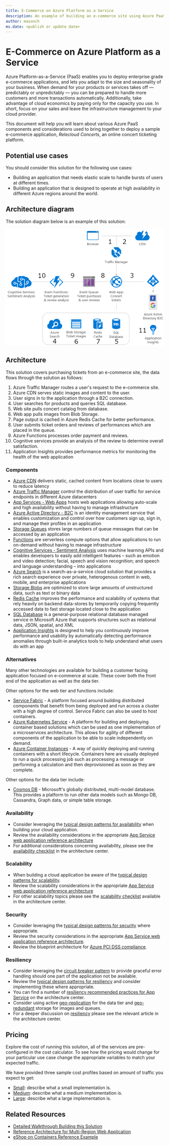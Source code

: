 ```yaml
---
title: E-Commerce on Azure Platform as a Service
description: An example of building an e-commerce site using Azure PaaS components
author: masonch
ms.date: <publish or update date>
---
```

# E-Commerce on Azure Platform as a Service

Azure Platform-as-a-Service (PaaS) enables you to deploy enterprise grade e-commerce applications, and lets you adapt to the size and seasonality of your business. When demand for your products or services takes off — predictably or unpredictably — you can be prepared to handle more customers and more transactions automatically. Additionally, take advantage of cloud economics by paying only for the capacity you use. In short, focus on your sales and leave the infrastructure management to your cloud provider.

This document will help you will learn about various Azure PaaS components and considerations used to bring together to deploy a sample e-commerce application, *Relecloud Concerts*, an online concert ticketing platform.

## Potential use cases

You should consider this solution for the following use cases:

* Building an application that needs elastic scale to handle bursts of users at different times.
* Building an application that is designed to operate at high availability in different Azure regions around the world.

## Architecture diagram

The solution diagram below is an example of this solution:

![Sample solution architecture for an e-commerce application][architecture-diagram]

## Architecture

This solution covers purchasing tickets from an e-commerce site, the data flows through the solution as follows:

1. Azure Traffic Manager routes a user's request to the e-commerce site.
2. Azure CDN serves static images and content to the user.
3. User signs in to the application through a B2C connection.
4. User searches for products and queries SQL database.
5. Web site pulls concert catalog from database. 
6. Web app pulls images from Blob Storage. 
7. Page output is cached in Azure Redis Cache for better performance.
8. User submits ticket orders and reviews of performances which are placed in the queue.
9. Azure Functions processes order payment and reviews.
10. Cognitive services provide an analysis of the review to determine overall satisfaction.
11. Application Insights provides performance metrics for monitoring the health of the web application

### Components

* [Azure CDN][docs-cdn] delivers static, cached content from locations close to users to reduce latency
* [Azure Traffic Manager][docs-traffic-manager] control the distribution of user traffic for service endpoints in different Azure datacenters
* [App Services - Web Apps][docs-webapps] hosts web applications allowing auto-scale and high availability without having to manage infrastructure
* [Azure Active Directory - B2C][docs-b2c] is an identity management service that enables customization and control over how customers sign up, sign in, and manage their profiles in an application
* [Storage Queues][docs-storage-queues] stores large numbers of queue messages that can be accessed by an application
* [Functions][docs-functions] are serverless compute options that allow applications to run on-demand without having to manage infrastructure
* [Cognitive Services - Sentiment Analysis][docs-sentiment-analysis] uses machine learning APIs and enables developers to easily add intelligent features – such as emotion and video detection; facial, speech and vision recognition; and speech and language understanding – into applications
* [Azure Search][docs-search] is a search-as-a-service cloud solution that provides a rich search experience over private, heterogenous content in web, mobile, and enterprise applications
* [Storage Blobs][docs-storage-blobs] are optimized to store large amounts of unstructured data, such as text or binary data
* [Redis Cache][docs-redis-cache] improves the performance and scalability of systems that rely heavily on backend data-stores by temporarily copying frequently accessed data to fast storage located close to the application
* [SQL Database][docs-sql-database] is a general-purpose relational database managed service in Microsoft Azure that supports structures such as relational data, JSON, spatial, and XML
* [Application Insights][docs-application-insights] is designed to help you continuously improve performance and usability by automatically detecting performance anomalies through built-in analytics tools to help understand what users do with an app 

### Alternatives

Many other technologies are available for building a customer facing application focused on e-commerce at scale. These cover both the front end of the application as well as the data tier.

Other options for the web tier and functions include:

* [Service Fabric][docs-service-fabric] - A platform focused around building distributed components that benefit from being deployed and run across a cluster with a high degree of control. Service Fabric can also be used to host containers.
* [Azure Kubernetes Service][docs-kubernetes-service] - A platform for building and deploying container based solutions which can be used as one implementation of a microservices architecture. This allows for agility of different components of the application to be able to scale independently on demand.
* [Azure Container Instances][docs-container-instances] - A way of quickly deploying and running containers with a short lifecycle. Containers here are usually deployed to run a quick processing job such as processing a message or performing a calculation and then deprovisioned as soon as they are complete.

Other options for the data tier include:

* [Cosmos DB][docs-cosmosdb] - Microsoft's globally distributed, multi-model database. This provides a platform to run other data models such as Mongo DB, Cassandra, Graph data, or simple table storage.

### Availability

* Consider leveraging the [typical design patterns for availability][design-patterns-availability] when building your cloud application.
* Review the availability considerations in the appropriate [App Service web application reference architecture][app-service-reference-architecture]
* For additional considerations concerning availability, please see the [availability checklist][availability] in the architecture center.

### Scalability

* When building a cloud application be aware of the [typical design patterns for scalability][design-patterns-scalability].
* Review the scalability considerations in the appropriate [App Service web application reference architecture][app-service-reference-architecture]
* For other scalability topics please see the [scalability checklist][scalability] available in the architecture center.

### Security

* Consider leveraging the [typical design patterns for security][design-patterns-security] where appropriate.
* Review the security considerations in the appropriate [App Service web application reference architecture][app-service-reference-architecture].
* Review the blueprint architecture for [Azure PCI DSS compliance][pci-dss-blueprint].

### Resiliency

* Consider leveraging the [circuit breaker pattern][circuit-breaker] to provide graceful error handling should one part of the application not be available.
* Review the [typical design patterns for resiliency][design-patterns-resiliency] and consider implementing these where appropriate.
* You can find a number of [resiliency recommended practices for App Service][resiliency-app-service] on the architecture center.
* Consider using active [geo-replication][sql-geo-replication] for the data tier and [geo-redundant][storage-geo-redudancy] storage for images and queues.
* For a deeper discussion on [resiliency][resiliency] please see the relevant article in the architecture center.

## Pricing

Explore the cost of running this solution, all of the services are pre-configured in the cost calculator. To see how the pricing would change for your particular use case change the appropriate variables to match your expected traffic.

We have provided three sample cost profiles based on amount of traffic you expect to get:

* [Small][small-pricing]: describe what a small implementation is.
* [Medium][medium-pricing]: describe what a medium implementation is.
* [Large][large-pricing]: describe what a large implementation is.

## Related Resources

* [Detailed Walkthrough Building this Solution][end-to-end-walkthrough]
* [Reference Architecture for Multi-Region Web Application][multi-region-web-app]
* [eShop on Containers Reference Example][microservices-ecommerce]

<!-- links -->
[small-pricing]: https://azure.com/e/
[medium-pricing]: https://azure.com/e/
[large-pricing]: https://azure.com/e/
[app-service-reference-architecture]: https://docs.microsoft.com/en-us/azure/architecture/reference-architectures/app-service-web-app/
[architecture-diagram]: ./media/architecture-diagram-ecommerce-solution.png
[availability]: https://docs.microsoft.com/en-us/azure/architecture/checklist/availability
[circuit-breaker]: https://docs.microsoft.com/en-us/azure/architecture/patterns/circuit-breaker
[design-patterns-availability]: https://docs.microsoft.com/en-us/azure/architecture/patterns/category/availability
[design-patterns-resiliency]: https://docs.microsoft.com/en-us/azure/architecture/patterns/category/resiliency
[design-patterns-scalability]: https://docs.microsoft.com/en-us/azure/architecture/patterns/category/performance-scalability
[design-patterns-security]: https://docs.microsoft.com/en-us/azure/architecture/patterns/category/security
[docs-application-insights]: https://docs.microsoft.com/en-us/azure/application-insights/app-insights-overview
[docs-b2c]: https://docs.microsoft.com/en-us/azure/active-directory-b2c/active-directory-b2c-overview
[docs-cdn]: https://docs.microsoft.com/en-us/azure/cdn/cdn-overview
[docs-container-instances]: https://docs.microsoft.com/en-us/azure/container-instances/
[docs-kubernetes-service]: https://docs.microsoft.com/en-us/azure/aks/
[docs-cosmosdb]: https://docs.microsoft.com/en-us/azure/cosmos-db/
[docs-functions]: https://docs.microsoft.com/en-us/azure/azure-functions/functions-overview
[docs-redis-cache]: https://docs.microsoft.com/en-us/azure/redis-cache/cache-overview
[docs-search]: https://docs.microsoft.com/en-us/azure/search/search-what-is-azure-search
[docs-service-fabric]: https://docs.microsoft.com/en-us/azure/service-fabric/
[docs-sentiment-analysis]: https://docs.microsoft.com/en-us/azure/cognitive-services/welcome
[docs-sql-database]: https://docs.microsoft.com/en-us/azure/sql-database/sql-database-technical-overview
[docs-storage-blobs]: https://docs.microsoft.com/en-us/azure/storage/blobs/storage-blobs-introduction
[docs-storage-queues]: https://docs.microsoft.com/en-us/azure/storage/queues/storage-queues-introduction
[docs-traffic-manager]: https://docs.microsoft.com/en-us/azure/traffic-manager/traffic-manager-overview
[docs-webapps]: https://docs.microsoft.com/en-us/azure/app-service/app-service-web-overview
[end-to-end-walkthrough]: https://github.com/Azure/fta-customerfacingapps/tree/master/ecommerce/articles
[microservices-ecommerce]: https://github.com/dotnet-architecture/eShopOnContainers
[multi-region-web-app]: https://docs.microsoft.com/en-us/azure/architecture/reference-architectures/app-service-web-app/multi-region
[pci-dss-blueprint]: https://docs.microsoft.com/en-us/azure/security/blueprints/payment-processing-blueprint
[resiliency-app-service]: https://docs.microsoft.com/en-us/azure/architecture/checklist/resiliency-per-service#app-service
[resiliency]: https://docs.microsoft.com/en-us/azure/architecture/checklist/resiliency
[scalability]: https://docs.microsoft.com/en-us/azure/architecture/checklist/scalability
[sql-geo-replication]: https://docs.microsoft.com/en-us/azure/sql-database/sql-database-geo-replication-overview
[storage-geo-redudancy]: https://docs.microsoft.com/en-us/azure/storage/common/storage-redundancy-grs